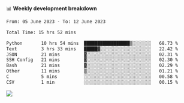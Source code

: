 📊 **Weekly development breakdown**
<!--START_SECTION:waka-->

```txt
From: 05 June 2023 - To: 12 June 2023

Total Time: 15 hrs 52 mins

Python       10 hrs 54 mins  █████████████████▒░░░░░░░   68.73 %
Text         3 hrs 33 mins   █████▓░░░░░░░░░░░░░░░░░░░   22.42 %
JSON         21 mins         ▓░░░░░░░░░░░░░░░░░░░░░░░░   02.31 %
SSH Config   21 mins         ▓░░░░░░░░░░░░░░░░░░░░░░░░   02.30 %
Bash         21 mins         ▓░░░░░░░░░░░░░░░░░░░░░░░░   02.29 %
Other        11 mins         ▒░░░░░░░░░░░░░░░░░░░░░░░░   01.21 %
C            5 mins          ░░░░░░░░░░░░░░░░░░░░░░░░░   00.58 %
CSV          1 min           ░░░░░░░░░░░░░░░░░░░░░░░░░   00.15 %
```

<!--END_SECTION:waka-->
![](https://komarev.com/ghpvc/?username=callanwu)
